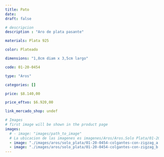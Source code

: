 ```yaml
---
title: Pato
date: 
draft: false

# descripcion
description : "Aro de plata pasante"

materials: Plata 925

color: Plateado

dimensions: "1,8cm diam x 3,5cm largo"

code: 01-20-0454

type: "Aros"

categories: []

price: $8.140,00

price_eftvo: $6.920,00

link_mercado_shop: undef

# Images
# first image will be shown in the product page
images:
  # - image: "images/path_to_image"
  # La ubicacion de las imagenes es imagenes/Aros/Aros.Solo Plata/01-20-0454-pato
  - image: "./images/aros/solo_plata/01-20-0454-colgantes-con-zigzag_a.JPG"
  - image: "./images/aros/solo_plata/01-20-0454-colgantes-con-zigzag_b.JPG"
---
```

